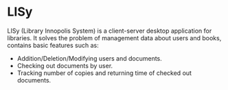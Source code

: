 # LISy

LISy (Library Innopolis System) is a client-server desktop application
for libraries.
It solves the problem of management data about users
and books, contains basic features such as:
- Addition/Deletion/Modifying users and documents.
- Checking out documents by user.
- Tracking number of copies and returning time of checked out
documents.
